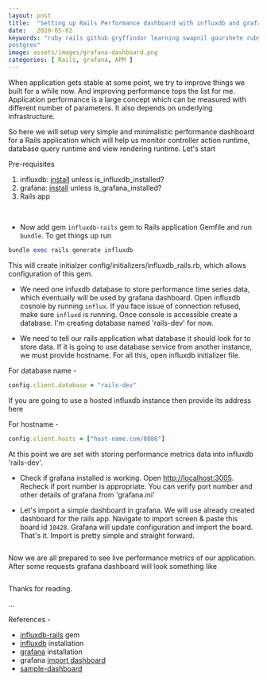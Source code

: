 ```yaml
---
layout: post
title:  "Setting up Rails Performance dashboard with influxdb and grafana"
date:   2020-05-02
keywords: "ruby rails github gryffindor learning swapnil gourshete ruby on rails database primary_key reset sequence
postgres"
image: assets/images/grafana-dashboard.png
categories: [ Rails, grafana, APM ]
---
```


When application gets stable at some point, we try to improve things we built for a while now. And improving performance
tops the list for me. Application performance is a large concept which can be measured with different number of parameters.
It also depends on underlying infrastructure.
 
So here we will setup very simple and minimalistic performance dashboard for a Rails application which will help us monitor
 controller action runtime, database query runtime and view rendering runtime. Let's start


Pre-requisites
1. influxdb: [install](https://docs.influxdata.com/influxdb/v1.8/introduction/install/) unless is_influxdb_installed?
2. grafana: [install](https://grafana.com/docs/grafana/latest/) unless is_grafana_installed?
3. Rails app

<br>

- Now add gem `influxdb-rails` gem to Rails application Gemfile and run `bundle`. To get things up run
```ruby
bundle exec rails generate influxdb
```
This will create initialzer config/initializers/influxdb_rails.rb, which allows configuration of this gem.

- We need one infuxdb database to store performance time series data, which eventually will be used by grafana dashboard.
 Open influxdb cosnole by running `influx`. If you face issue of connection refused, make sure `influxd` is running. 
 Once console is accessible create a database. I'm creating database named 'rails-dev' for now.
 
- We need to tell our rails application what database it should look for to store data. If it is going to use database service
 from another instance, we must provide hostname. For all this, open influxdb initializer file. 
 
 For database name -
 ```ruby
 config.client.database = "rails-dev"
```

If you are going to use a hosted influxdb instance then provide its address here
 
 For hostname - 
 ```ruby
 config.client.hosts = ["host-name.com/8086"]
```
 
 At this point we are set with storing performance metrics data into influxdb 'rails-dev'.
 
- Check if grafana installed is working. Open [http://localhost:3005](http://localhost:3005). Recheck if port number is
appropriate. You can verify port number and other details of grafana from 'grafana.ini'

- Let's import a simple dashboard in grafana. We will use already created dashboard for the rails app. Navigate to import screen & paste this board id `10428`. Grafana will update
configuration and import the board. That's it. Import is pretty simple and straight forward. 

<img src="{{ '/assets/images/grafana_import_step1.png' | prepend: site.baseurl }}" alt="">

Now we are all prepared to see live performance metrics of our application. After some requests grafana dashboard will 
look something like

<img src="{{ '/assets/images/grafana-dashboard.png' | prepend: site.baseurl }}" alt="">


Thanks for reading.

...

  References - 
 
- [influxdb-rails](https://github.com/influxdata/influxdb-rails) gem
- [influxdb](https://docs.influxdata.com/influxdb/v1.8/introduction/install/) installation
- [grafana](https://grafana.com/docs/grafana/latest/) installation
- grafana [import dashboard](https://grafana.com/docs/grafana/latest/reference/export_import/#importing-a-dashboard)
- [sample-dashboard](https://github.com/influxdata/influxdb-rails/tree/master/sample-dashboard)
